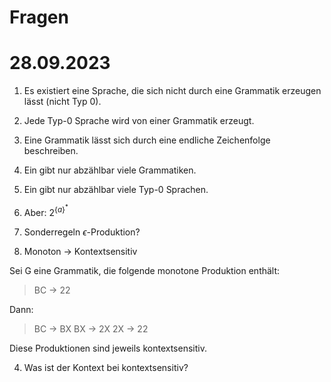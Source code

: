 Fragen
======

# 28.09.2023

1. Es existiert eine Sprache, die sich nicht durch eine Grammatik erzeugen lässt (nicht Typ 0).

1. Jede Typ-0 Sprache wird von einer Grammatik erzeugt.
2. Eine Grammatik lässt sich durch eine endliche Zeichenfolge beschreiben.
3. Ein gibt nur abzählbar viele Grammatiken.
4. Ein gibt nur abzählbar viele Typ-0 Sprachen.
5. Aber: $2^{\{a\}^*}$

2. Sonderregeln $\epsilon$-Produktion?

3. Monoton -> Kontextsensitiv

Sei G eine Grammatik, die folgende monotone Produktion enthält:

> BC -> 22

Dann:

> BC -> BX
> BX -> 2X
> 2X -> 22

Diese Produktionen sind jeweils kontextsensitiv.

4. Was ist der Kontext bei kontextsensitiv?
